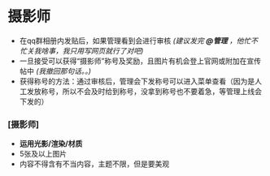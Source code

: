 # 摄影师

- 在qq群相册内发贴后，如果管理看到会进行审核 *(建议发完 **@管理** ，他忙不忙关我啥事，我只用写网页就行了对吧)*
- 一旦接受可以获得“摄影师”称号及奖励，且图片有机会登上官网或附加在宣传帖中 *(我撤回那句话。。)*
- 获得称号的方法：通过审核后，管理会下发称号可以进入菜单查看（因为是人工发放称号，所以不会及时给到称号，没拿到称号也不要着急，等管理上线会下发的）

### [摄影师]

- **运用光影/渲染/材质**
- 5张及以上图片
- 内容不得含有不当内容，主题不限，但是要美观